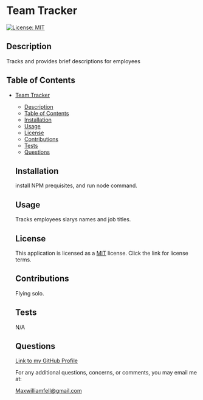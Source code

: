 # Team Tracker
  [![License: MIT](https://img.shields.io/badge/License-MIT-yellow.svg)](https://opensource.org/licenses/MIT)
  ## Description 
  Tracks and provides brief descriptions for employees
  ## Table of Contents
- [Team Tracker](#team-tracker)
  - [Description](#description)
  - [Table of Contents](#table-of-contents)
  - [Installation](#installation)
  - [Usage](#usage)
  - [License](#license)
  - [Contributions](#contributions)
  - [Tests](#tests)
  - [Questions](#questions)
  ## Installation
  install NPM prequisites, and run node command.
  ## Usage
  Tracks employees slarys names and job titles.
  ## License
  This application is licensed as a [MIT](https://opensource.org/licenses/MIT) license. Click the link for license terms.
  ## Contributions 
  Flying solo.
  ## Tests
  N/A
  ## Questions 
  [Link to my GitHub Profile](https://github.com/MaxWFell)
  
  For any additional questions, concerns, or comments, you may email me at: 
  
  Maxwilliamfell@gmail.com
